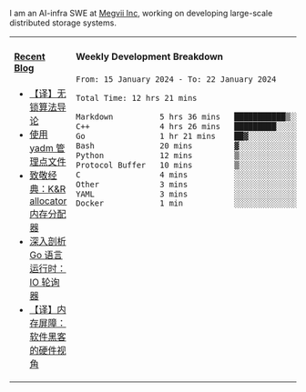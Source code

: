 I am an AI-infra SWE at [Megvii Inc](https://en.megvii.com/), working on developing large-scale distributed storage systems.

<table width="960px">
<tr>
<td valign="top" width="50%">

#### <a href="https://www.kongjun18.me" target="_blank">Recent Blog</a>

<!-- BLOG-POST-LIST:START -->
- [【译】无锁算法导论](https://kongjun18.github.io/posts/2023/07/14/)
- [使用 yadm 管理点文件](https://kongjun18.github.io/posts/2023/04/07/)
- [致敬经典：K&amp;R allocator 内存分配器](https://kongjun18.github.io/posts/2022/12/12/)
- [深入剖析 Go 语言运行时：IO 轮询器](https://kongjun18.github.io/posts/2022/11/21/)
- [【译】内存屏障：软件黑客的硬件视角](https://kongjun18.github.io/posts/2022/11/03/)
<!-- BLOG-POST-LIST:END -->

</td>
<td valign="top" width="50%">

#### Weekly Development Breakdown

<!--START_SECTION:waka-->

```txt
From: 15 January 2024 - To: 22 January 2024

Total Time: 12 hrs 21 mins

Markdown          5 hrs 36 mins   ███████████▒░░░░░░░░░░░░░   45.34 %
C++               4 hrs 26 mins   █████████░░░░░░░░░░░░░░░░   36.00 %
Go                1 hr 21 mins    ██▓░░░░░░░░░░░░░░░░░░░░░░   11.04 %
Bash              20 mins         ▓░░░░░░░░░░░░░░░░░░░░░░░░   02.72 %
Python            12 mins         ▒░░░░░░░░░░░░░░░░░░░░░░░░   01.66 %
Protocol Buffer   10 mins         ▒░░░░░░░░░░░░░░░░░░░░░░░░   01.42 %
C                 4 mins          ░░░░░░░░░░░░░░░░░░░░░░░░░   00.64 %
Other             3 mins          ░░░░░░░░░░░░░░░░░░░░░░░░░   00.47 %
YAML              3 mins          ░░░░░░░░░░░░░░░░░░░░░░░░░   00.44 %
Docker            1 min           ░░░░░░░░░░░░░░░░░░░░░░░░░   00.13 %
```

<!--END_SECTION:waka-->
</td>
</tr>

</table>
